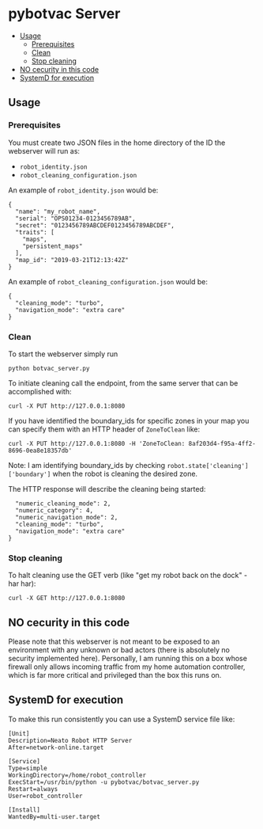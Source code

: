 # pybotvac Server

* [Usage](#usage)
  * [Prerequisites](#prerequisites)
  * [Clean](#clean)
  * [Stop cleaning](#stop-cleaning)
* [NO cecurity in this code](#no-security-in-this-code)
* [SystemD for execution](#systemd-for-execution)

## Usage

### Prerequisites
You must create two JSON files in the home directory of the ID the webserver will run as:
 - `robot_identity.json`
 - `robot_cleaning_configuration.json`

An example of `robot_identity.json` would be:
```
{
  "name": "my_robot_name",
  "serial": "OPS01234-0123456789AB",
  "secret": "0123456789ABCDEF0123456789ABCDEF",
  "traits": [
    "maps",
    "persistent_maps"
  ],
  "map_id": "2019-03-21T12:13:42Z"
}
```

An example of `robot_cleaning_configuration.json` would be:
```
{
  "cleaning_mode": "turbo",
  "navigation_mode": "extra care"
}
```

### Clean
To start the webserver simply run
```
python botvac_server.py
```

To initiate cleaning call the endpoint, from the same server that can be accomplished with:
```
curl -X PUT http://127.0.0.1:8080
```

If you have identified the boundary_ids for specific zones in your map you can specify them with an HTTP header of `ZoneToClean` like:
```
curl -X PUT http://127.0.0.1:8080 -H 'ZoneToClean: 8af203d4-f95a-4ff2-8696-0ea8e18357db'
```

Note: I am identifying boundary_ids by checking `robot.state['cleaning']['boundary']` when the robot is cleaning the desired zone.

The HTTP response will describe the cleaning being started:
```                                                                                                                                                                                                                 {
  "numeric_cleaning_mode": 2,
  "numeric_category": 4,
  "numeric_navigation_mode": 2,
  "cleaning_mode": "turbo",
  "navigation_mode": "extra care"
}
```

### Stop cleaning
To halt cleaning use the GET verb (like "get my robot back on the dock" - har har):
```
curl -X GET http://127.0.0.1:8080
```

## NO cecurity in this code
Please note that this webserver is not meant to be exposed to an environment with any unknown or bad actors (there is absolutely no security implemented here). Personally, I am running this on a box whose firewall only allows incoming traffic from my home automation controller, which is far more critical and privileged than the box this runs on.

## SystemD for execution
To make this run consistently you can use a SystemD service file like:
```
[Unit]
Description=Neato Robot HTTP Server
After=network-online.target

[Service]
Type=simple
WorkingDirectory=/home/robot_controller
ExecStart=/usr/bin/python -u pybotvac/botvac_server.py
Restart=always
User=robot_controller

[Install]
WantedBy=multi-user.target
```
